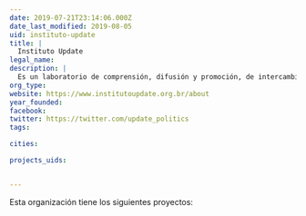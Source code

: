 ```yaml
---
date: 2019-07-21T23:14:06.000Z
date_last_modified: 2019-08-05
uid: instituto-update
title: |
  Instituto Update
legal_name: 
description: |
  Es un laboratorio de comprensión, difusión y promoción, de intercambio entre actores del campo, en busca de una América Latina más democrática, con prácticas políticas renovadas y más participativas, organizaciones e individuos más actuantes, para la construcción de sociedades menos desiguales, más justas y más inclusivas.
org_type: 
website: https://www.institutoupdate.org.br/about
year_founded: 
facebook: 
twitter: https://twitter.com/update_politics
tags:

cities: 

projects_uids:


---
```


Esta organización tiene los siguientes proyectos:



